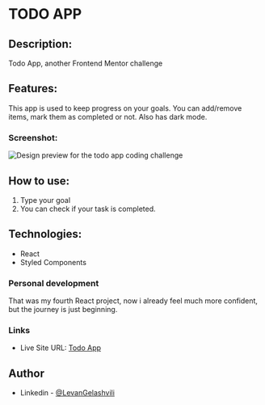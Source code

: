 # TODO APP

## Description:

Todo App, another Frontend Mentor challenge

## Features:

This app is used to keep progress on your goals. You can add/remove items, mark them as completed or not. Also has dark mode.

### Screenshot:

![Design preview for the todo app coding challenge](https://res.cloudinary.com/dz209s6jk/image/upload/v1606413905/Challenges/ty4ppudcq94rtgj4rv6p.jpg)

## How to use:

1. Type your goal
2. You can check if your task is completed.

## Technologies:

- React
- Styled Components

### Personal development

That was my fourth React project, now i already feel much more confident, but the journey is just beginning.

### Links

- Live Site URL: [Todo App](https://levangelashvili9.github.io/todo-app/)

## Author

- Linkedin - [@LevanGelashvili](https://www.linkedin.com/in/levan-gelashvili-669327227/)
